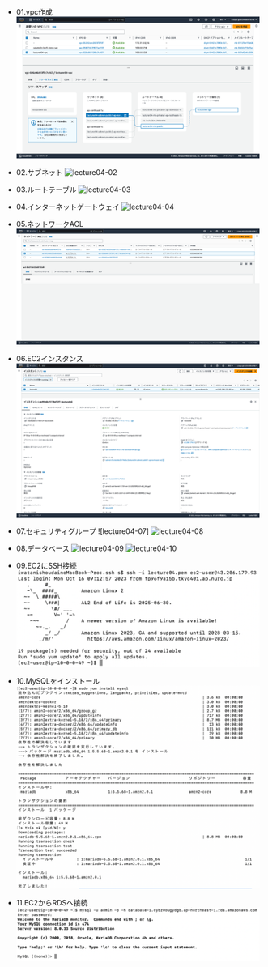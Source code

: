 - 01.vpc作成
![lecture04-01](lecture04-01.vpc.png)

- 02.サブネット
![lecture04-02](lecture04-02.サブネット.png)

- 03.ルートテーブル
![lecture04-03](lecture04-03.ルートテーブル.png)

- 04.インターネットゲートウェイ
![lecture04-04](lecture04-04.インターネットゲートウェイ.png)

- 05.ネットワークACL
![lecture04-05](lecture04-05.ネットワークACL.png)

- 06.EC2インスタンス
![lecture04-06](lecture04-06.EC2インスタンス.png)

- 07.セキュリティグループ
![lecture04-07]
![lecture04-08](lecture04-07.セキュリティグループ-2.png)

- 08.データベース
![lecture04-09](lecture04-09.データベース-1.png)
![lecture04-10](lecture04-10.データベース-2.png)

- 09.EC2にSSH接続
![lecture04-11](lecture04-11.EC2にSSH接続.png)

- 10.MySQLをインストール
![lecture04-12](lecture04-12.mysqlをインストール.png)

- 11.EC2からRDSへ接続
![lecture04-13](lecture04-13.EC2からRDSへ接続.png)

